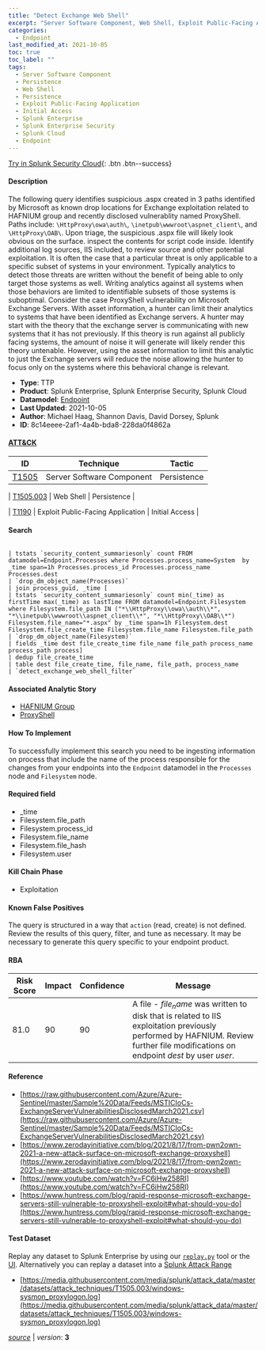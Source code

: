 ```yaml
---
title: "Detect Exchange Web Shell"
excerpt: "Server Software Component, Web Shell, Exploit Public-Facing Application"
categories:
  - Endpoint
last_modified_at: 2021-10-05
toc: true
toc_label: ""
tags:
  - Server Software Component
  - Persistence
  - Web Shell
  - Persistence
  - Exploit Public-Facing Application
  - Initial Access
  - Splunk Enterprise
  - Splunk Enterprise Security
  - Splunk Cloud
  - Endpoint
---
```




[Try in Splunk Security Cloud](https://www.splunk.com/en_us/cyber-security.html){: .btn .btn--success}

#### Description

The following query identifies suspicious .aspx created in 3 paths identified by Microsoft as known drop locations for Exchange exploitation related to HAFNIUM group and recently disclosed vulnerablity named ProxyShell. Paths include: `\HttpProxy\owa\auth\`, `\inetpub\wwwroot\aspnet_client\`, and `\HttpProxy\OAB\`. Upon triage, the suspicious .aspx file will likely look obvious on the surface. inspect the contents for script code inside. Identify additional log sources, IIS included, to review source and other potential exploitation. It is often the case that a particular threat is only applicable to a specific subset of systems in your environment. Typically analytics to detect those threats are written without the benefit of being able to only target those systems as well. Writing analytics against all systems when those behaviors are limited to identifiable subsets of those systems is suboptimal. Consider the case ProxyShell vulnerability on Microsoft Exchange Servers. With asset information, a hunter can limit their analytics to systems that have been identified as Exchange servers. A hunter may start with the theory that the exchange server is communicating with new systems that it has not previously. If this theory is run against all publicly facing systems, the amount of noise it will generate will likely render this theory untenable. However, using the asset information to limit this analytic to just the Exchange servers will reduce the noise allowing the hunter to focus only on the systems where this behavioral change is relevant.

- **Type**: TTP
- **Product**: Splunk Enterprise, Splunk Enterprise Security, Splunk Cloud
- **Datamodel**: [Endpoint](https://docs.splunk.com/Documentation/CIM/latest/User/Endpoint)
- **Last Updated**: 2021-10-05
- **Author**: Michael Haag, Shannon Davis, David Dorsey, Splunk
- **ID**: 8c14eeee-2af1-4a4b-bda8-228da0f4862a


#### [ATT&CK](https://attack.mitre.org/)

| ID          | Technique   | Tactic         |
| ----------- | ----------- |--------------- |
| [T1505](https://attack.mitre.org/techniques/T1505/) | Server Software Component | Persistence |

| [T1505.003](https://attack.mitre.org/techniques/T1505/003/) | Web Shell | Persistence |

| [T1190](https://attack.mitre.org/techniques/T1190/) | Exploit Public-Facing Application | Initial Access |

#### Search

```

| tstats `security_content_summariesonly` count FROM datamodel=Endpoint.Processes where Processes.process_name=System  by _time span=1h Processes.process_id Processes.process_name Processes.dest 
| `drop_dm_object_name(Processes)` 
| join process_guid, _time [
| tstats `security_content_summariesonly` count min(_time) as firstTime max(_time) as lastTime FROM datamodel=Endpoint.Filesystem where Filesystem.file_path IN ("*\\HttpProxy\\owa\\auth\\*", "*\\inetpub\\wwwroot\\aspnet_client\\*", "*\\HttpProxy\\OAB\\*") Filesystem.file_name="*.aspx" by _time span=1h Filesystem.dest Filesystem.file_create_time Filesystem.file_name Filesystem.file_path 
| `drop_dm_object_name(Filesystem)` 
| fields _time dest file_create_time file_name file_path process_name process_path process] 
| dedup file_create_time 
| table dest file_create_time, file_name, file_path, process_name 
| `detect_exchange_web_shell_filter`
```

#### Associated Analytic Story
* [HAFNIUM Group](/stories/hafnium_group)
* [ProxyShell](/stories/proxyshell)


#### How To Implement
To successfully implement this search you need to be ingesting information on process that include the name of the process responsible for the changes from your endpoints into the `Endpoint` datamodel in the `Processes` node and `Filesystem` node.

#### Required field
* _time
* Filesystem.file_path
* Filesystem.process_id
* Filesystem.file_name
* Filesystem.file_hash
* Filesystem.user


#### Kill Chain Phase
* Exploitation


#### Known False Positives
The query is structured in a way that `action` (read, create) is not defined. Review the results of this query, filter, and tune as necessary. It may be necessary to generate this query specific to your endpoint product.


#### RBA

| Risk Score  | Impact      | Confidence   | Message      |
| ----------- | ----------- |--------------|--------------|
| 81.0 | 90 | 90 | A file - $file_name$ was written to disk that is related to IIS exploitation previously performed by HAFNIUM. Review further file modifications on endpoint $dest$ by user $user$. |




#### Reference

* [https://raw.githubusercontent.com/Azure/Azure-Sentinel/master/Sample%20Data/Feeds/MSTICIoCs-ExchangeServerVulnerabilitiesDisclosedMarch2021.csv](https://raw.githubusercontent.com/Azure/Azure-Sentinel/master/Sample%20Data/Feeds/MSTICIoCs-ExchangeServerVulnerabilitiesDisclosedMarch2021.csv)
* [https://www.zerodayinitiative.com/blog/2021/8/17/from-pwn2own-2021-a-new-attack-surface-on-microsoft-exchange-proxyshell](https://www.zerodayinitiative.com/blog/2021/8/17/from-pwn2own-2021-a-new-attack-surface-on-microsoft-exchange-proxyshell)
* [https://www.youtube.com/watch?v=FC6iHw258RI](https://www.youtube.com/watch?v=FC6iHw258RI)
* [https://www.huntress.com/blog/rapid-response-microsoft-exchange-servers-still-vulnerable-to-proxyshell-exploit#what-should-you-do](https://www.huntress.com/blog/rapid-response-microsoft-exchange-servers-still-vulnerable-to-proxyshell-exploit#what-should-you-do)



#### Test Dataset
Replay any dataset to Splunk Enterprise by using our [`replay.py`](https://github.com/splunk/attack_data#using-replaypy) tool or the [UI](https://github.com/splunk/attack_data#using-ui).
Alternatively you can replay a dataset into a [Splunk Attack Range](https://github.com/splunk/attack_range#replay-dumps-into-attack-range-splunk-server)

* [https://media.githubusercontent.com/media/splunk/attack_data/master/datasets/attack_techniques/T1505.003/windows-sysmon_proxylogon.log](https://media.githubusercontent.com/media/splunk/attack_data/master/datasets/attack_techniques/T1505.003/windows-sysmon_proxylogon.log)



[*source*](https://github.com/splunk/security_content/tree/develop/detections/endpoint/detect_exchange_web_shell.yml) \| *version*: **3**